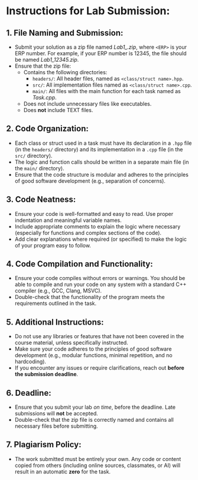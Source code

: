 # Instructions for Lab Submission:

## 1. **File Naming and Submission**:
   - Submit your solution as a zip file named *Lab1_<ERP>.zip*, where `<ERP>` is your ERP number. For example, if your ERP number is 12345, the file should be named *Lab1_12345.zip*.
   - Ensure that the zip file:
     - Contains the following directories:
       - `headers/`: All header files, named as `<class/struct name>.hpp`.
       - `src/`: All implementation files named as `<class/struct name>.cpp`.
       - `main/`: All files with the main function for each task named as *Task<number>.cpp*.
     - Does not include unnecessary files like executables.
     - Does **not** include TEXT files.

## 2. **Code Organization**:
   - Each class or struct used in a task must have its declaration in a `.hpp` file (in the `headers/` directory) and its implementation in a `.cpp` file (in the `src/` directory).
   - The logic and function calls should be written in a separate main file (in the `main/` directory).
   - Ensure that the code structure is modular and adheres to the principles of good software development (e.g., separation of concerns).

## 3. **Code Neatness**:
   - Ensure your code is well-formatted and easy to read. Use proper indentation and meaningful variable names.
   - Include appropriate comments to explain the logic where necessary (especially for functions and complex sections of the code).
   - Add clear explanations where required (or specified) to make the logic of your program easy to follow.

## 4. **Code Compilation and Functionality**:
   - Ensure your code compiles without errors or warnings. You should be able to compile and run your code on any system with a standard C++ compiler (e.g., GCC, Clang, MSVC).
   - Double-check that the functionality of the program meets the requirements outlined in the task.

## 5. **Additional Instructions**:
   - Do not use any libraries or features that have not been covered in the course material, unless specifically instructed.
   - Make sure your code adheres to the principles of good software development (e.g., modular functions, minimal repetition, and no hardcoding).
   - If you encounter any issues or require clarifications, reach out **before the submission deadline**.

## 6. **Deadline**:
   - Ensure that you submit your lab *on time*, before the deadline. Late submissions will **not** be accepted.
   - Double-check that the zip file is correctly named and contains all necessary files before submitting.

## 7. **Plagiarism Policy**:
   - The work submitted must be entirely your own. Any code or content copied from others (including online sources, classmates, or AI) will result in an automatic **zero** for the task.
